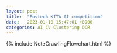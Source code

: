 ```yaml
---
layout: post
title:  "Postech KITA AI competition"
date:   2023-01-10 15:47:01 +0900
categories: AI CV Clustering OCR
---
```





{% include NoteCrawlingFlowchart.html %}